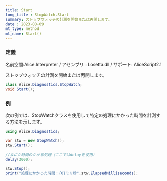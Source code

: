 ```yaml
---
title: Start
long_title : StopWatch.Start
summary: ストップウォッチの計測を開始または再開します。
date : 2023-08-09
mt_type: method
mt_name: Start()
---
```

### 定義
名前空間:Alice.Interpreter / アセンブリ : Losetta.dll / サポート: AliceScript2.1

ストップウォッチの計測を開始または再開します。

```cs title="AliceScript"
class Alice.Diagnostics.StopWatch;
void Start();
```

### 例
次の例では、StopWatchクラスを使用して特定の処理にかかった時間を計測する方法を示します。

```cs title="AliceScript"
using Alice.Diagnostics;

var stw = new StopWatch();
stw.Start();

//なにか時間のかかる処理（ここではdelayを使用）
delay(3000);

stw.Stop();
print("処理にかかった時間：{0}ミリ秒",stw.ElapsedMilliseconds);
```